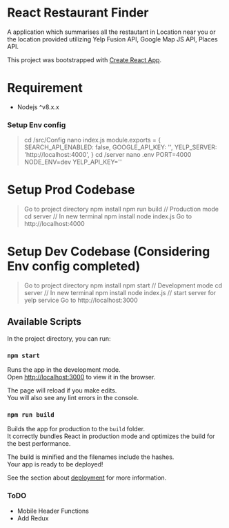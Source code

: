 # React Restaurant Finder

A application which summarises all the restautant in Location near you or the location provided utilizing Yelp Fusion API, Google Map JS API, Places API.

This project was bootstrapped with [Create React App](https://github.com/facebook/create-react-app).

# Requirement

- Nodejs ^v8.x.x

### Setup Env config
> cd <PWD>/src/Config
> nano index.js
    module.exports = {
        SEARCH_API_ENABLED: false,
        GOOGLE_API_KEY: '<YOU GOOGLE MAP API KEY HERE>',
        YELP_SERVER: 'http://localhost:4000',
    }
> cd <PWD>/server
> nano .env
    PORT=4000
    NODE_ENV=dev
    YELP_API_KEY='<YOUR YELP KEY>'

# Setup Prod Codebase
> Go to project directory
> npm install
> npm run build // Production mode
> cd server     // In new terminal
> npm install
> node index.js
> Go to http://localhost:4000

# Setup Dev Codebase (Considering Env config completed)
> Go to project directory
> npm install
> npm start     // Development mode
> cd server     // In new terminal
> npm install
> node index.js // start server for yelp service
> Go to http://localhost:3000

## Available Scripts

In the project directory, you can run:

### `npm start`

Runs the app in the development mode.<br>
Open [http://localhost:3000](http://localhost:3000) to view it in the browser.

The page will reload if you make edits.<br>
You will also see any lint errors in the console.

### `npm run build`

Builds the app for production to the `build` folder.<br>
It correctly bundles React in production mode and optimizes the build for the best performance.

The build is minified and the filenames include the hashes.<br>
Your app is ready to be deployed!

See the section about [deployment](https://facebook.github.io/create-react-app/docs/deployment) for more information.

### ToDO
- Mobile Header Functions
- Add Redux